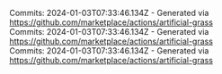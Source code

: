 Commits: 2024-01-03T07:33:46.134Z - Generated via https://github.com/marketplace/actions/artificial-grass
<br>
Commits: 2024-01-03T07:33:46.134Z - Generated via https://github.com/marketplace/actions/artificial-grass
<br>
Commits: 2024-01-03T07:33:46.134Z - Generated via https://github.com/marketplace/actions/artificial-grass
<br>
